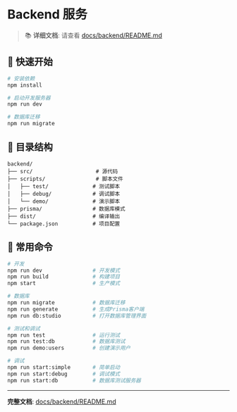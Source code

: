 # Backend 服务

> 📚 **详细文档**: 请查看 [docs/backend/README.md](../docs/backend/README.md)

## 🚀 快速开始

```bash
# 安装依赖
npm install

# 启动开发服务器
npm run dev

# 数据库迁移
npm run migrate
```

## 📁 目录结构

```
backend/
├── src/                    # 源代码
├── scripts/                # 脚本文件
│   ├── test/              # 测试脚本
│   ├── debug/             # 调试脚本
│   └── demo/              # 演示脚本
├── prisma/                # 数据库模式
├── dist/                  # 编译输出
└── package.json           # 项目配置
```

## 🔧 常用命令

```bash
# 开发
npm run dev                # 开发模式
npm run build              # 构建项目
npm start                  # 生产模式

# 数据库
npm run migrate            # 数据库迁移
npm run generate           # 生成Prisma客户端
npm run db:studio          # 打开数据库管理界面

# 测试和调试
npm run test               # 运行测试
npm run test:db            # 数据库测试
npm run demo:users         # 创建演示用户

# 调试
npm run start:simple       # 简单启动
npm run start:debug        # 调试模式
npm run start:db           # 数据库测试服务器
```

---

**完整文档**: [docs/backend/README.md](../docs/backend/README.md)
